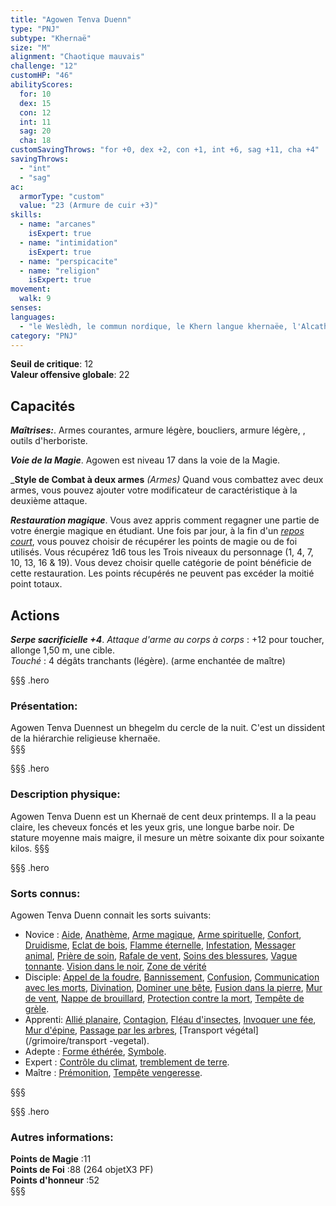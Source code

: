 ```yaml
---
title: "Agowen Tenva Duenn"
type: "PNJ"
subtype: "Khernaë"
size: "M"
alignment: "Chaotique mauvais"
challenge: "12"
customHP: "46"
abilityScores:
  for: 10
  dex: 15
  con: 12
  int: 11
  sag: 20
  cha: 18
customSavingThrows: "for +0, dex +2, con +1, int +6, sag +11, cha +4"
savingThrows:
  - "int"
  - "sag"
ac:
  armorType: "custom"
  value: "23 (Armure de cuir +3)"
skills:
  - name: "arcanes"
    isExpert: true
  - name: "intimidation"
    isExpert: true
  - name: "perspicacite"
  - name: "religion"
    isExpert: true
movement:
  walk: 9
senses:
languages:
  - "le Weslèdh, le commun nordique, le Khern langue khernaëe, l'Alcath/l'Alcane le commun impérial' "
category: "PNJ"
---
```

**Seuil de critique**: 12    
**Valeur offensive globale**: 22   
## Capacités

_**Maîtrises:**_. Armes courantes, armure légère, boucliers, armure légère, , outils d'herboriste.

_**Voie de la Magie**_. Agowen est niveau 17 dans la voie de la Magie.

_**Style de Combat à deux armes** *(Armes)* Quand vous combattez avec deux armes, vous pouvez ajouter votre modificateur de caractéristique à la deuxième attaque.  

_**Restauration magique**_. Vous avez appris comment regagner une partie de votre énergie magique en étudiant. Une fois par jour, à la fin d'un [_repos court_](/gerer-la-sante-du-personnage/#repos-court), vous pouvez choisir de récupérer les points de magie ou de foi utilisés. Vous récupérez 1d6 tous les Trois niveaux du personnage (1, 4, 7, 10, 13, 16 & 19). Vous devez choisir quelle catégorie de point bénéficie de cette restauration. Les points récupérés ne peuvent pas excéder la moitié point totaux.

## Actions

_**Serpe sacrificielle +4**_. _Attaque d'arme au corps à corps_ : +12 pour toucher, allonge 1,50 m, une cible.  
_Touché_ : 4 dégâts tranchants (légère). (arme enchantée de maître)



§§§ .hero
### Présentation:  
Agowen Tenva Duennest un bhegelm du cercle de la nuit. C'est un dissident de la hiérarchie religieuse khernaëe.  
§§§

§§§ .hero
### Description physique:  
Agowen Tenva Duenn est un Khernaë de cent deux printemps. Il a la peau claire, les cheveux foncés et les yeux gris, une longue barbe noir. De stature moyenne mais maigre, il mesure un mètre soixante dix pour soixante kilos.
§§§

§§§ .hero
### Sorts connus:  
Agowen Tenva Duenn connait les sorts suivants:  
- Novice :  [Aide](/grimoire/aide), [Anathème](/grimoire/anatheme), [Arme magique](/grimoire/arme-magique), [Arme spirituelle](/grimoire/arme-spirituelle), [Confort](/grimoire/confort), [Druidisme](/grimoire/druidisme), [Eclat de bois](/grimoire/eclat-de-bois), [Flamme éternelle](/grimoire/flamme-eternelle), [Infestation](/grimoire/infestation), [Messager animal](/grimoire/messager-animal), [Prière de soin](/grimoire/priere-de-soin), [Rafale de vent](/grimoire/rafale-de-vent), [Soins des blessures](/grimoire/soins-des-blessures), [Vague tonnante](/grimoire/vague-tonnante).
[Vision dans le noir](/grimoire/vision-dans-le-noir), [Zone de vérité](/grimoire/zone-de-verite)
- Disciple:  [Appel de la foudre](/grimoire/appel-de-la-foudre), [Bannissement](/grimoire/bannissement), [Confusion](/grimoire/confusion), [Communication avec les morts](/grimoire/communication-avec-les-morts), [Divination](/grimoire/divination), [Dominer une bête](/grimoire/dominer-une-bête), [Fusion dans la pierre](/grimoire/fusion-dans-la-pierre), [Mur de vent](/grimoire/mur-de-vent), [Nappe de brouillard](/grimoire/nappe-de-brouillard), [Protection contre la mort](/grimoire/protection-contre-la-mort), [Tempête de grèle](/grimoire/tempete-de-grele).  
- Apprenti: [Allié planaire](/grimoire/allie-planaire), [Contagion](/grimoire/contagion), [Fléau d'insectes](/grimoire/fleau-d-insectes), [Invoquer une fée](/grimoire/invoquer-une-fee), [Mur d'épine](/grimoire/mur-d-epine), [Passage par les arbres](/grimoire/passage-par-les-arbres), [Transport végétal](/grimoire/transport -vegetal).   
- Adepte :  [Forme éthérée](/grimoire/forme-etheree), [Symbole](/grimoire/symbole).  
- Expert :  [Contrôle du climat](/grimoire/controle-du-climat), [tremblement de terre](/grimoire/tremblement-de-terre).  
- Maître : [Prémonition](/grimoire/premonition), [Tempête vengeresse](/grimoire/tempete-vengeresse).  

§§§

§§§ .hero
### Autres informations:  
**Points de Magie** :11  
**Points de Foi** :88 (264 objetX3 PF)   
**Points d'honneur** :52  
§§§
